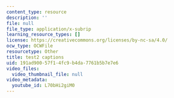 ```yaml
---
content_type: resource
description: ''
file: null
file_type: application/x-subrip
learning_resource_types: []
license: https://creativecommons.org/licenses/by-nc-sa/4.0/
ocw_type: OCWFile
resourcetype: Other
title: test2 captions
uid: 191ad900-57f1-4fc9-b4da-7761b5b7e7e6
video_files:
  video_thumbnail_file: null
video_metadata:
  youtube_id: L70bHi2giM0
---
```

